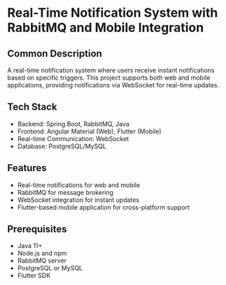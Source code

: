 # Real-Time Notification System with RabbitMQ and Mobile Integration

## Common Description
A real-time notification system where users receive instant notifications based on specific triggers. This project supports both web and mobile applications, providing notifications via WebSocket for real-time updates.

## Tech Stack
- Backend: Spring Boot, RabbitMQ, Java
- Frontend: Angular Material (Web), Flutter (Mobile)
- Real-time Communication: WebSocket
- Database: PostgreSQL/MySQL

## Features
- Real-time notifications for web and mobile
- RabbitMQ for message brokering
- WebSocket integration for instant updates
- Flutter-based mobile application for cross-platform support

## Prerequisites
- Java 11+
- Node.js and npm
- RabbitMQ server
- PostgreSQL or MySQL
- Flutter SDK
